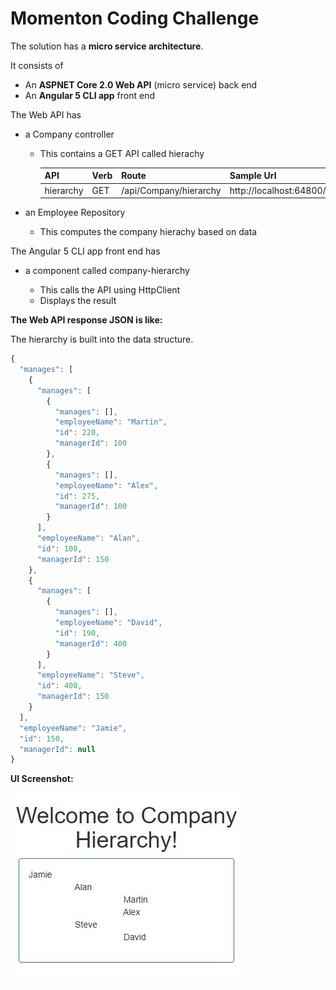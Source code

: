 # Momenton Coding Challenge

The solution has a **micro service architecture**.

It consists of

*   An **ASPNET Core 2.0 Web API** (micro service) back end
*   An **Angular 5 CLI app** front end

The Web API has

*   a Company controller
    *   This contains a GET API called hierachy

        | API | Verb | Route | Sample Url |
        | ---------- | -------- | --------- | ----------- |
        | hierarchy | GET | /api/Company/hierarchy | http://localhost:64800/api/Company/hierarchy |

*   an Employee Repository
    *   This computes the company hierachy based on data

The Angular 5 CLI app front end has

*   a component called company-hierarchy

    *   This calls the API using HttpClient
    *   Displays the result    

**The Web API response JSON is like:**

The hierarchy is built into the data structure.

```javascript
{
  "manages": [
    {
      "manages": [
        {
          "manages": [],
          "employeeName": "Martin",
          "id": 220,
          "managerId": 100
        },
        {
          "manages": [],
          "employeeName": "Alex",
          "id": 275,
          "managerId": 100
        }
      ],
      "employeeName": "Alan",
      "id": 100,
      "managerId": 150
    },
    {
      "manages": [
        {
          "manages": [],
          "employeeName": "David",
          "id": 190,
          "managerId": 400
        }
      ],
      "employeeName": "Steve",
      "id": 400,
      "managerId": 150
    }
  ],
  "employeeName": "Jamie",
  "id": 150,
  "managerId": null
}
```

**UI Screenshot:**

![Screenshot](https://github.com/VeritasSoftware/MomentonCodingChallenge/blob/master/momenton.web/Screenshot.JPG)